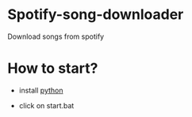 # Spotify-song-downloader
Download songs from spotify

# How to start?

- install [python](https://python.org/download/)

- click on start.bat
